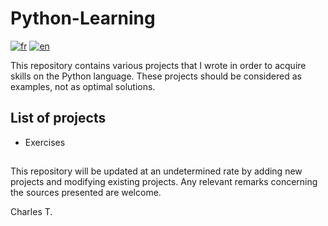 # Python-Learning


[![fr](https://img.shields.io/badge/lang-fr-blue.svg)](https://github.com/chalodss/Learning-Programming/blob/main/Python-Learning/README.md)
[![en](https://img.shields.io/badge/lang-en-green.svg)](https://github.com/chalodss/Learning-Programming/blob/main/Python-Learning/README.en.md)

This repository contains various projects that I wrote in order to acquire skills on the Python language. These projects should be considered as examples, not as optimal solutions.

## List of projects


- Exercises


##

This repository will be updated at an undetermined rate by adding new projects and modifying existing projects. Any relevant remarks concerning the sources presented are welcome.

Charles T.
